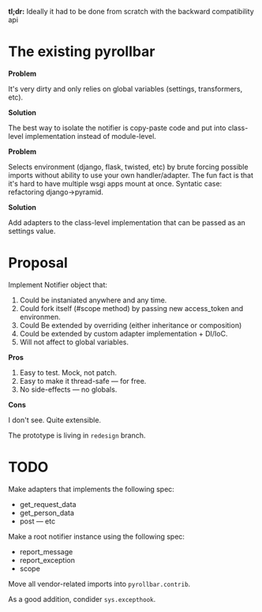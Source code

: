**tl;dr:** Ideally it had to be done from scratch with
the backward compatibility api

# The existing pyrollbar

**Problem**

It's very dirty and only relies on global variables (settings, transformers, etc).

**Solution**

The best way to isolate the notifier is copy-paste code and put into class-level
implementation instead of module-level.


**Problem**

Selects environment (django, flask, twisted, etc) by brute forcing possible
imports without ability to use your own handler/adapter. The fun fact is that it's
hard to have multiple wsgi apps mount at once. Syntatic case: refactoring django→pyramid.

**Solution**

Add adapters to the class-level implementation that can be passed as an settings value.


# Proposal

Implement Notifier object that:

1. Could be instaniated anywhere and any time.
2. Could fork itself (#scope method) by passing new access_token and environmen.
3. Could Be extended by overriding (either inheritance or composition)
4. Could be extended by custom adapter implementation + DI/IoC.
5. Will not affect to global variables.

**Pros**

1. Easy to test. Mock, not patch.
2. Easy to make it thread-safe — for free.
3. No side-effects — no globals.

**Cons**

I don't see. Quite extensible.

The prototype is living in `redesign` branch.


# TODO

Make adapters that implements the following spec:
  - get_request_data
  - get_person_data
  - post
  — etc

Make a root notifier instance using the following spec:
  - report_message
  - report_exception
  - scope

Move all vendor-related imports into `pyrollbar.contrib`.

As a good addition, condider `sys.excepthook`.
